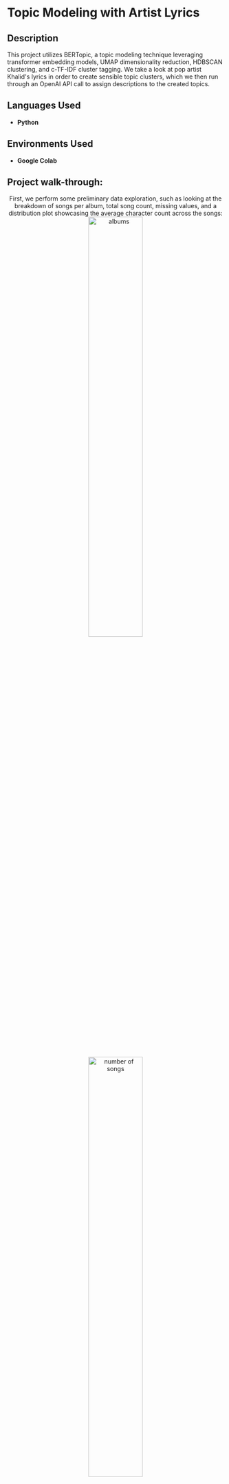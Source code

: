 <h1>Topic Modeling with Artist Lyrics</h1>

<h2>Description</h2>
This project utilizes BERTopic, a topic modeling technique leveraging transformer embedding models, UMAP dimensionality reduction, HDBSCAN clustering, and c-TF-IDF cluster tagging. We take
a look at pop artist Khalid's lyrics in order to create sensible topic clusters, which we then run through an OpenAI API call to assign descriptions to the created topics.
<br />


<h2>Languages Used</h2>

- <b>Python</b> 

<h2>Environments Used </h2>

- <b>Google Colab</b>

<h2>Project walk-through:</h2>

<p align="center">
First, we perform some preliminary data exploration, such as looking at the breakdown of songs per album, total song count, missing values, and a distribution plot showcasing the average character count across the songs: <br/>
<img src="https://i.imgur.com/iWjQ8oj.png" height="50%" width="50%" alt="albums"/> <img src="https://i.imgur.com/DXQ7La6.png" height="50%" width="50%" alt="number of songs"/> <img src="https://i.imgur.com/Eudsuwz.png" height="50%" width="50%" alt="dist plot"/>
<br />
Looking at the song counts, it looks like we have some albums containing only 1 song. It's safe to say we can consider these as singles.
<br /> 
<br />
Looking into the 'NaN' values, we can determine that these songs are also either singles or remixes.
<img src="https://i.imgur.com/NvVFAkT.png" height="65%" width="65%" alt="albums"/>
<br />
<br />
We can remedy this by creating two functions to group all singles and remixes into a single album labeled "Singles":
<img src="https://i.imgur.com/hbQQXpE.png" height="50%" width="45%" alt="albums"/><img src="https://i.imgur.com/KvYhI4g.png" height="50%" width="50%" alt="albums"/>
<br />
<br />
We also explore the word frequencies across all the songs using a bar chart and WordCloud. This will give us a better idea of the overarching theme to expect from Khalid's songs:  <br/>
<img src="https://i.imgur.com/QX19huj.png" height="50%" width="50%" alt="bar_chart"/><img src="https://i.imgur.com/x3Eg7ZU.png" height="50%" width="50%" alt="word cloud"/>
We can infer the theme from the most common lyrics to revolve around the experience of love and the associated emotions and challenges. It touches on the idea of knowing someone or something deeply, the innocence and passion of youth, the intensity of feelings, the passage of time, moments of foolishness or naivety, and the significance of night as a setting for introspection or romantic encounters. 
<br />
<br />
Now for the fun part - building our model!  <br/>
<img src="https://i.imgur.com/nCIbXbg.png" height="80%" width="80%" alt="Disk Sanitization Steps"/>
<br />
<br />
Confirm your selection:  <br/>
<img src="https://i.imgur.com/cdFHBiU.png" height="80%" width="80%" alt="Disk Sanitization Steps"/>
<br />
<br />
Wait for process to complete (may take some time):  <br/>
<img src="https://i.imgur.com/JL945Ga.png" height="80%" width="80%" alt="Disk Sanitization Steps"/>
<br />
<br />
Sanitization complete:  <br/>
<img src="https://i.imgur.com/K71yaM2.png" height="80%" width="80%" alt="Disk Sanitization Steps"/>
<br />
<br />
Observe the wiped disk:  <br/>
<img src="https://i.imgur.com/AeZkvFQ.png" height="80%" width="80%" alt="Disk Sanitization Steps"/>
</p>

<!--
 ```diff
- text in red
+ text in green
! text in orange
# text in gray
@@ text in purple (and bold)@@
```
--!>
